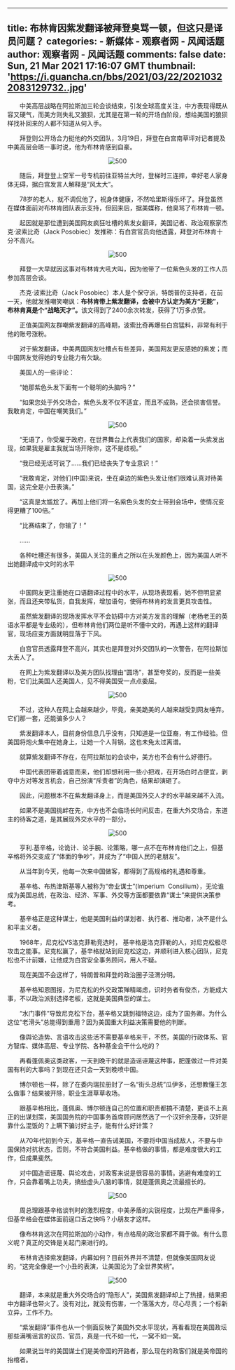 
---
title: 布林肯因紫发翻译被拜登臭骂一顿，但这只是译员问题？
categories: 
    - 新媒体
    - 观察者网 - 风闻话题
author: 观察者网 - 风闻话题
comments: false
date: Sun, 21 Mar 2021 17:16:07 GMT
thumbnail: 'https://i.guancha.cn/bbs/2021/03/22/20210322083129732..jpg'
---

<div>   
<p>　　中美高层战略在阿拉斯加三轮会谈结束，引发全球高度关注，中方表现得既从容又硬气，而美方则失礼又狼狈，尤其是在第一轮的开场白阶段，想给美国的狼狈样找补回来的人都不知道从何入手。</p><p>　　拜登则公开场合力挺他的外交团队，3月19日，拜登在白宫南草坪对记者提及中美高层会晤一事时说，他为布林肯感到自豪。</p><p style="text-align:center;"><img src="https://i.guancha.cn/bbs/2021/03/22/20210322083129732..jpg" alt="500" referrerpolicy="no-referrer"></p><p>　　随后，拜登登上空军一号专机前往亚特兰大时，登梯时三连摔，幸好老人家身体无碍，据白宫发言人解释是“风太大”。</p><p>　　78岁的老人，就不调侃他了，祝身体健康，不然哈里斯得乐坏了。拜登虽然在媒体面前对布林肯团队表示支持，但回来后，据美媒称，他臭骂了布林肯一顿。</p><p>　　起因就是那位遭到美国网友疯狂吐槽的紫发女翻译，美国记者、政治观察家杰克·波索比奇（Jack Posobiec）发推称：有白宫官员向他透露，拜登对布林肯十分不高兴。</p><p style="text-align:center;"><img src="https://i.guancha.cn/bbs/2021/03/22/20210322083129318..jpg" alt="500" referrerpolicy="no-referrer"></p><p>　　拜登一大早就因这事对布林肯大吼大叫，因为他带了一位紫色头发的工作人员参加高层会谈。</p><p>　　杰克·波索比奇（Jack Posobiec）本人是个保守派，特朗普的支持者，在前一天，他就发推嘲笑嘲讽：<strong>布林肯带上紫发翻译，会被中方认定为美方“无能”，布林肯真是个“战略天才”。</strong>该文得到了2400余次转发，获得了1万多点赞。</p><p>　　正值美国网友群嘲紫发翻译的高峰期，波索比奇再爆些白宫猛料，非常有利于他的账号涨粉。</p><p>　　对于紫发翻译，中美两国网友吐槽点有些差异，美国网友更反感她的紫发；而中国网友觉得她的专业能力有欠缺。</p><p>　　美国人的一些评论：</p><p>　　“她那紫色头发下面有一个聪明的头脑吗？”</p><p>　　“如果您处于外交场合，紫色头发不仅不适宜，而且不成熟，还会损害信誉。我敢肯定，中国在嘲笑我们。”</p><p style="text-align:center;"><img src="https://i.guancha.cn/bbs/2021/03/22/20210322083129301.png" alt="500" referrerpolicy="no-referrer"></p><p>　　“无语了，你受雇于政府，在世界舞台上代表我们的国家，却染着一头紫发出现，如果我是雇主我就当场开除你，这不是歧视。”</p><p>　　“我已经无话可说了……我们已经丧失了专业意识！”</p><p>　　“我敢肯定，对他们(中国)来说，坐在桌边的紫色头发让他们很难认真对待美国，这完全是小丑表演。”</p><p>　　“这真是太尴尬了。再加上他们将一名紫色头发的女士带到会场中，使情况变得更糟了100倍。”</p><p>　　“比赛结束了，你输了！”</p><p>　　……</p><p>　　各种吐槽还有很多，美国人关注的重点之所以在头发颜色上，因为美国人听不出她翻译成中文时的水平</p><p style="text-align:center;"><img src="https://i.guancha.cn/bbs/2021/03/22/20210322083129153.png" alt="500" referrerpolicy="no-referrer"></p><p>　　中国网友更注重她在口语翻译过程中的水平，从现场表现看，她不但明显紧张，而且还夹带私货，自我发挥，增加语句，使得布林肯的发言更具攻击性。</p><p>　　虽然紫发翻译的现场发挥水平不会妨碍中方对美方发言的理解（老杨老王的英语水平都是专业级的），但布林肯他们两位是听不懂中文的，再遇上这样的翻译官，现场应变方面就明显落于下风。</p><p>　　白宫官员透露拜登不高兴，其实也是拜登对外交团队的一次警告，在阿拉斯加太丢人了。</p><p>　　在网上为紫发翻译以及美方团队找理由“圆场”，甚至夸奖的，反而是一些美粉，它们比美国人还美国人，见不得美国受一点点委屈。</p><p style="text-align:center;"><img src="https://i.guancha.cn/bbs/2021/03/22/20210322083130323..jpg" alt="500" referrerpolicy="no-referrer"></p><p>　　不过，这种人在网上会越来越少，毕竟，亲美跪美的人越来越受到网友唾弃。它们那一套，还能骗多少人？</p><p>　　紫发翻译本人，目前身份信息几乎没有，只知道是一位亚裔，有工作经验。但美国将炮火集中在她身上，让她一个人背锅，这也未免太过离谱。</p><p>　　就算紫发翻译不存在，在阿拉斯加的会谈中，美方也不会有什么好德行。</p><p>　　中国代表团带着诚意而来，他们却想利用一些小把戏，在开场白时占便宜，剥夺中方对等发言机会，自己扮演“斥责者”的角色，结果却演砸了。</p><p>　　因此，问题根本不在紫发翻译身上，而是美国外交人才的水平越来越不入流。</p><p>　　如果不是美国挑衅在先，中方也不会临场长时间反击，在重大外交场合，东道主的待客之道，是其展现外交水平的一部分。</p><p style="text-align:center;"><img src="https://i.guancha.cn/bbs/2021/03/22/20210322083130510..jpg" alt="500" referrerpolicy="no-referrer"></p><p>　　亨利.基辛格，论诡计、论手腕、论策略，哪一点不在布林肯他们之上，但基辛格将外交变成了“体面的争吵”，并成为了“中国人民的老朋友”。</p><p>　　从当年到今天，他每一次来中国做客，都得到了高规格的礼遇和尊重。</p><p>　　基辛格、布热津斯基等人被称为“帝业谋士”(Imperium  Consilium），无论谁成为美国总统，在政治、经济、军事、外交等方面都要依靠“谋士”来提供决策参考。</p><p>　　基辛格正是这种谋士，他是美国利益的谋划者、执行者、推动者，决不是什么和平主义者。</p><p>　　1968年，尼克松VS洛克菲勒竞选时， 基辛格是洛克菲勒的人，对尼克松极尽攻击之能事。尼克松赢了，基辛格就站到尼克松这边，并顺利进入核心团队，尼克松也不计前嫌，让他成为白宫安全事务顾问，用人不疑。</p><p>　　现在美国不会这样了，特朗普和拜登的政治圈子泾渭分明。</p><p>　　基辛格知恩图报，为尼克松的外交政策殚精竭虑，识时务者有俊杰，方能成大事，不以政治派别选择老板，这就是美国典型的谋士。</p><p>　　“水门事件”导致尼克松下台，基辛格又跳到福特这边，成为了国务卿。为什么这位“老滑头”总能得到重用？因为美国重大利益决策需要他的判断。</p><p>　　像舆论造势、言语攻击这些活不需要基辛格来干，不然，美国的行政体系、官方智库、媒体高层、专业学院、各种基金会干什么吃的？</p><p>　　再看蓬佩奥这类政客，一天到晚干的就是造谣诬蔑这种事，肥蓬做过一件对美国有利的大事吗？到现在还只会一天到晚喷中国。</p><p>　　博尔顿也一样，除了在委内瑞拉册封了一名“街头总统”瓜伊多，还想教懂王怎么做事？结果被开除，职业生涯草草收场。</p><p>　　跟基辛格相比，蓬佩奥、博尔顿连自己的位置和职责都搞不清楚，更谈不上真正的出谋划策，美国国务院的中国事务首席顾问居然选了一个汉奸余茂春，汉奸是靠什么混饭的？上瞒下骗讨好主子，能有什么好计策？</p><p>　　从70年代初到今天，基辛格一直告诫美国，不要将中国当成敌人，不要与中国保持对抗状态，否则，不符合美国利益。基辛格做的事情，都是难度很大的工作，但成果斐然。</p><p>　　对中国造谣诬蔑、舆论攻击，对政客来说是很容易的事情。逃避有难度的工作，只会靠着嘴上功夫，搞些虚头八脑的事情，就是蓬佩奥之流最擅长的。</p><p style="text-align:center;"><img src="https://i.guancha.cn/bbs/2021/03/22/20210322083130956..jpg" alt="500" referrerpolicy="no-referrer"></p><p>　　周总理跟基辛格谈判时的激烈程度，中美矛盾的尖锐程度，比现在严重得多，但基辛格会在媒体面前逞口舌之快吗？小朋友才这样。</p><p>　　像布林肯这次在阿拉斯加的小动作，有点格局的政治家都不屑于做。有什么意义呢？真正的交锋是关起门来进行的。</p><p>　　布林肯选择紫发翻译，内幕如何？目前外界并不清楚，但就像美国网友说的，“这完全像是一个小丑的表演，让美国沦为了全世界笑柄”。</p><p style="text-align:center;"><img src="https://i.guancha.cn/bbs/2021/03/22/20210322083130408..jpg" alt="500" referrerpolicy="no-referrer"></p><p>　　翻译，本来就是重大外交场合的“隐形人”，美国紫发翻译却上了热搜，结果把中方翻译也带火了。没有对比，就没有伤害，一个落落大方，尽心尽责；一个标新立异，工作不力。</p><p>　　“紫发翻译”事件也从一个侧面反映了美国外交水平现状，再看看现在美国政坛那些满嘴谣言的议员、官员，真是一代不如一代，一窝不如一窝。</p><p>　　如果说当年的美国谋士们是美帝国的开路者，那么现在的政客们就是美帝国的抬棺者。</p>
  
</div>
            